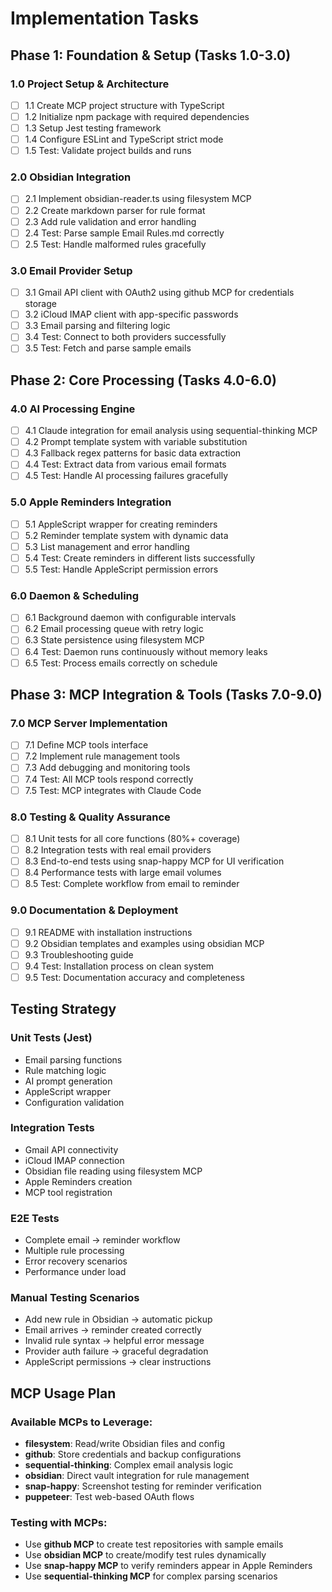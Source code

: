 # Implementation Tasks

## Phase 1: Foundation & Setup (Tasks 1.0-3.0)

### 1.0 Project Setup & Architecture
- [ ] 1.1 Create MCP project structure with TypeScript
- [ ] 1.2 Initialize npm package with required dependencies
- [ ] 1.3 Setup Jest testing framework
- [ ] 1.4 Configure ESLint and TypeScript strict mode
- [ ] 1.5 Test: Validate project builds and runs

### 2.0 Obsidian Integration
- [ ] 2.1 Implement obsidian-reader.ts using filesystem MCP
- [ ] 2.2 Create markdown parser for rule format
- [ ] 2.3 Add rule validation and error handling
- [ ] 2.4 Test: Parse sample Email Rules.md correctly
- [ ] 2.5 Test: Handle malformed rules gracefully

### 3.0 Email Provider Setup
- [ ] 3.1 Gmail API client with OAuth2 using github MCP for credentials storage
- [ ] 3.2 iCloud IMAP client with app-specific passwords
- [ ] 3.3 Email parsing and filtering logic
- [ ] 3.4 Test: Connect to both providers successfully
- [ ] 3.5 Test: Fetch and parse sample emails

## Phase 2: Core Processing (Tasks 4.0-6.0)

### 4.0 AI Processing Engine  
- [ ] 4.1 Claude integration for email analysis using sequential-thinking MCP
- [ ] 4.2 Prompt template system with variable substitution
- [ ] 4.3 Fallback regex patterns for basic data extraction
- [ ] 4.4 Test: Extract data from various email formats
- [ ] 4.5 Test: Handle AI processing failures gracefully

### 5.0 Apple Reminders Integration
- [ ] 5.1 AppleScript wrapper for creating reminders
- [ ] 5.2 Reminder template system with dynamic data
- [ ] 5.3 List management and error handling
- [ ] 5.4 Test: Create reminders in different lists successfully
- [ ] 5.5 Test: Handle AppleScript permission errors

### 6.0 Daemon & Scheduling
- [ ] 6.1 Background daemon with configurable intervals
- [ ] 6.2 Email processing queue with retry logic
- [ ] 6.3 State persistence using filesystem MCP
- [ ] 6.4 Test: Daemon runs continuously without memory leaks
- [ ] 6.5 Test: Process emails correctly on schedule

## Phase 3: MCP Integration & Tools (Tasks 7.0-9.0)

### 7.0 MCP Server Implementation
- [ ] 7.1 Define MCP tools interface
- [ ] 7.2 Implement rule management tools
- [ ] 7.3 Add debugging and monitoring tools
- [ ] 7.4 Test: All MCP tools respond correctly
- [ ] 7.5 Test: MCP integrates with Claude Code

### 8.0 Testing & Quality Assurance
- [ ] 8.1 Unit tests for all core functions (80%+ coverage)
- [ ] 8.2 Integration tests with real email providers
- [ ] 8.3 End-to-end tests using snap-happy MCP for UI verification
- [ ] 8.4 Performance tests with large email volumes
- [ ] 8.5 Test: Complete workflow from email to reminder

### 9.0 Documentation & Deployment
- [ ] 9.1 README with installation instructions
- [ ] 9.2 Obsidian templates and examples using obsidian MCP
- [ ] 9.3 Troubleshooting guide
- [ ] 9.4 Test: Installation process on clean system
- [ ] 9.5 Test: Documentation accuracy and completeness

## Testing Strategy

### Unit Tests (Jest)
- Email parsing functions
- Rule matching logic  
- AI prompt generation
- AppleScript wrapper
- Configuration validation

### Integration Tests  
- Gmail API connectivity
- iCloud IMAP connection
- Obsidian file reading using filesystem MCP
- Apple Reminders creation
- MCP tool registration

### E2E Tests
- Complete email → reminder workflow
- Multiple rule processing
- Error recovery scenarios
- Performance under load

### Manual Testing Scenarios
- Add new rule in Obsidian → automatic pickup
- Email arrives → reminder created correctly
- Invalid rule syntax → helpful error message  
- Provider auth failure → graceful degradation
- AppleScript permissions → clear instructions

## MCP Usage Plan

### Available MCPs to Leverage:
- **filesystem**: Read/write Obsidian files and config
- **github**: Store credentials and backup configurations  
- **sequential-thinking**: Complex email analysis logic
- **obsidian**: Direct vault integration for rule management
- **snap-happy**: Screenshot testing for reminder verification
- **puppeteer**: Test web-based OAuth flows

### Testing with MCPs:
- Use **github MCP** to create test repositories with sample emails
- Use **obsidian MCP** to create/modify test rules dynamically
- Use **snap-happy MCP** to verify reminders appear in Apple Reminders
- Use **sequential-thinking MCP** for complex parsing scenarios


